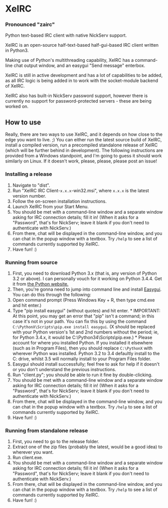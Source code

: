 # XeIRC
### Pronounced "zairc"
Python text-based IRC client with native NickServ support.

XeIRC is an open-source half-text-based half-gui-based IRC client written in Python3.

Making use of Python's multithreading capability, XeIRC has a command-line chat output window, and an easygui "Send message" enterbox.

XeIRC is still in active development and has a lot of capabilities to be added, as all IRC logic is being added in to work with the socket-module backend of XeIRC.

XeIRC also has built-in NickServ password support, however there is currently no support for password-protected servers - these are being worked on.

## How to use
Really, there are two ways to use XeIRC, and it depends on how close to the edge you want to live. ;)
You can either run the latest source build of XeIRC, install a compiled version, run a precompiled standalone release of XeIRC (which will be further behind in development).
The following instructions are provided from a Windows standpoint, and I'm going to guess it should work similarly on Linux. If it doesn't work, please, please, please post an issue!

### Installing a release
1. Navigate to "dist".
2. Run "XeIRC IRC Client-`x.x.x`-win32.msi", where `x.x.x` is the latest version number.
3. Follow the on-screen installation instructions.
4. Launch XeIRC from your Start Menu.
5. You should be met with a command-line window and a separate window asking for IRC connection details; fill it in! (When it asks for a "Password", that's for NickServ; leave it blank if you don't need to authenticate with NickServ.)
6. From there, chat will be displayed in the command-line window, and you can chat in the popup window with a textbox. Try `/help` to see a list of commands currently supported by XeIRC.
7. Have fun! :)

### Running from source
1. First, you need to download Python 3.x (that is, any version of Python 3.2 or above). I can personally vouch for it working on Python 3.4.4. Get it from [the Python website.](http://python.org)
2. Then, you're gonna need to jump into command line and install [Easygui](http://easygui.sourceforge.net/). You can do this through the following:
  1. Open command prompt (Press Windows Key + R, then type cmd.exe and hit enter.)
  2. Type "pip install easygui" (without quotes) and hit enter.
    * IMPORTANT: At this point, you may get an error that "pip" isn't a command; in this case it's not in your path. You can fix this by using the command `C:\PythonX\Scripts\pip.exe install easygui`. (X should be replaced with your Python version's 1st and 2nd numbers without the period; ie, for Python 3.4.x, it would be C:\Python34\Scripts\pip.exe.)
    * Please account for where you installed Python. If you installed it elsewhere (such as in Program Files), then you should replace `C:\PythonX` with wherever Python was installed. Python 3.2 to 3.4 defaultly install to the C: drive, whilst 3.5 will normally install to your Program Files folder.
3. Easygui should install successfully; feel free to ask for help if it doesn't or you don't understand the previous instructions.
4. Run "client.py"; you should be able to run it fine by double-clicking.
5. You should be met with a command-line window and a separate window asking for IRC connection details; fill it in! (When it asks for a "Password", that's for NickServ; leave it blank if you don't need to authenticate with NickServ.)
6. From there, chat will be displayed in the command-line window, and you can chat in the popup window with a textbox. Try `/help` to see a list of commands currently supported by XeIRC.
7. Have fun! :)

### Running from standalone release
1. First, you need to go to the release folder.
2. Extract one of the zip files (probably the latest, would be a good idea) to wherever you want.
3. Run client.exe.
4. You should be met with a command-line window and a separate window asking for IRC connection details; fill it in! (When it asks for a "Password", that's for NickServ; leave it blank if you don't need to authenticate with NickServ.)
5. From there, chat will be displayed in the command-line window, and you can chat in the popup window with a textbox. Try `/help` to see a list of commands currently supported by XeIRC.
6. Have fun! :)
